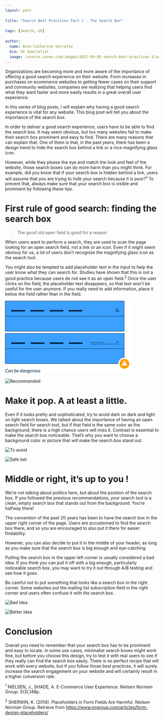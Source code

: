 ```yaml
---
layout: post

title: "Search Best Practices Part 1 - The Search Box"

tags: [Search, UX]

author:
  name: Anne-Catherine Verrette
  bio: UX Specialist
  image: /source.coveo.com/images/2017-09-05-search-best-practices-1/acverrette.jpg
---
```


Organizations are becoming more and more aware of the importance of offering a good search experience on their website. From increases in purchases on ecommerce websites to getting fewer cases on their support and community websites, companies are realizing that helping users find what they want faster and more easily results in a great overall user experience.

In this series of blog posts, I will explain why having a good search experience is vital for any website. This blog post will tell you about the importance of the search box.

<!-- more -->

In order to deliver a good search experience, users have to be able to find the search box. It may seem obvious, but too many websites fail to make their search box prominent and easy to find. There are many reasons that can explain that. One of them is that, in the past years, there has been a design trend to hide the search box behind a link or a nice magnifying glass icon.

However, while they please the eye and match the look and feel of the website, those search boxes can do more harm than you might think. For example, did you know that if your search box is hidden behind a link, users will assume that you are trying to hide your search because it is poor?<sup>1</sup> To prevent that, always make sure that your search box is visible and prominent by following these tips.

# First rule of good search: finding the search box

> The good old open field is good for a reason

When users want to perform a search, they are used to scan the page looking for an open search field, not a link or an icon. Even if it might seem obvious for us, a lot of users don’t recognize the magnifying glass icon as the search tool.

You might also be tempted to add placeholder text in the input to help the user know what they can search for. Studies have shown that this is not a good practice because users do not see it as an open field.<sup>2</sup> Once the user clicks on the field, the placeholder text disappears, so that text won’t be useful for the user anymore. If you really need to add information, place it below the field rather than in the field.


![Can be dangerous](/images/2017-09-05-search-best-practices-1/can-be-dangerous.png)

![Recommended](/source.coveo.com/images/2017-09-05-search-best-practices-1/recommended.png)


# Make it pop. A at least a little.

Even if it looks pretty and sophisticated, try to avoid dark on dark and light on light search boxes. We talked about the importance of having an open search field for search tool, but if that field is the same color as the background, there is a high chance users will miss it. Contrast is essential to make the search box noticeable. That’s why you want to choose a background color or picture that will make the search box stand out. 

![To avoid](/source.coveo.com/images/2017-09-05-search-best-practices-1/to-avoid.png)

![Safe bet](/source.coveo.com/images/2017-09-05-search-best-practices-1/safe-bet.png)



# Middle or right, it’s up to you !

We’re not talking about politics here, but about the position of the search box. If you followed the previous recommendations, your search tool is a clean, empty search box that stands out from the background. You’re halfway there!

The convention of the past 20 years has been to have the search box in the upper right corner of the page. Users are accustomed to find the search box there, and so you are encouraged to also put it there for easier findability.

However, you can also decide to put it in the middle of your header, as long as you make sure that the search box is big enough and eye-catching.

Putting the search box in the upper left corner is usually considered a bad idea. If you think you can pull it off with a big enough, particularly noticeable search box, you may want to try it out through A/B testing and see how it goes.

Be careful not to put something that looks like a search box in the right corner. Some websites put the mailing list subscription field in the right corner and users often confuse it with the search box.

![Bad idea](/source.coveo.com/images/2017-09-05-search-best-practices-1/bad-idea.png)

![Better idea](/source.coveo.com/images/2017-09-05-search-best-practices-1/better-idea.png)


# Conclusion

Overall you need to remember that your search box has to be prominent and easy to locate. In some use cases, minimalist search boxes might work fine, but before you choose this design, try to test it with real users to see if they really can find the search box easily. 
There is no perfect recipe that will work with every website, but if you follow those best practices, it will surely increase the search engagement on your website and will certainly result in a higher conversion rate.



<sup>1</sup> NIELSEN, J., SHADE, A. E-Commerce User Experience. _Nielsen Norman Group_. 5(3),148p. 

<sup>2</sup> SHERWIN, K. (2014). Placeholders in Form Fields Are Harmful. _Nielsen Norman Group_. Retrieve from https://www.nngroup.com/articles/form-design-placeholders/